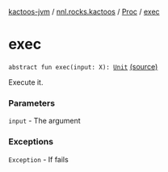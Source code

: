 [kactoos-jvm](../../index.md) / [nnl.rocks.kactoos](../index.md) / [Proc](index.md) / [exec](.)

# exec

`abstract fun exec(input: X): `[`Unit`](https://kotlinlang.org/api/latest/jvm/stdlib/kotlin/-unit/index.html) [(source)](https://github.com/neonailol/kactoos/blob/master/kactoos-jvm/src/main/kotlin/nnl/rocks/kactoos/Proc.kt#L26)

Execute it.

### Parameters

`input` - The argument

### Exceptions

`Exception` - If fails